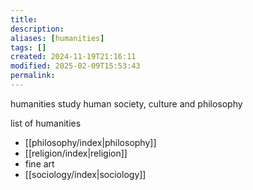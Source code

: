 ```yaml
---
title: 
description: 
aliases: [humanities]
tags: []
created: 2024-11-19T21:16:11
modified: 2025-02-09T15:53:43
permalink:
---
```


humanities study human society, culture and philosophy

list of humanities
- [[philosophy/index|philosophy]]
- [[religion/index|religion]]
- fine art
- [[sociology/index|sociology]]
